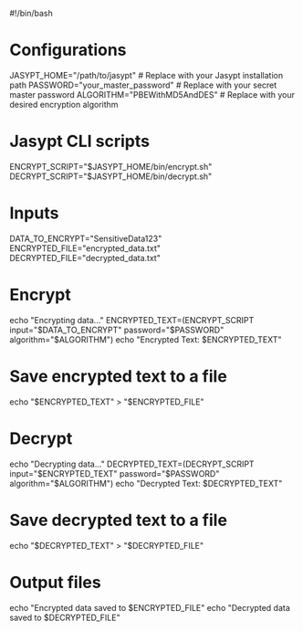 #!/bin/bash

# Configurations
JASYPT_HOME="/path/to/jasypt"  # Replace with your Jasypt installation path
PASSWORD="your_master_password" # Replace with your secret master password
ALGORITHM="PBEWithMD5AndDES"    # Replace with your desired encryption algorithm

# Jasypt CLI scripts
ENCRYPT_SCRIPT="$JASYPT_HOME/bin/encrypt.sh"
DECRYPT_SCRIPT="$JASYPT_HOME/bin/decrypt.sh"

# Inputs
DATA_TO_ENCRYPT="SensitiveData123"
ENCRYPTED_FILE="encrypted_data.txt"
DECRYPTED_FILE="decrypted_data.txt"

# Encrypt
echo "Encrypting data..."
ENCRYPTED_TEXT=$($ENCRYPT_SCRIPT input="$DATA_TO_ENCRYPT" password="$PASSWORD" algorithm="$ALGORITHM")
echo "Encrypted Text: $ENCRYPTED_TEXT"

# Save encrypted text to a file
echo "$ENCRYPTED_TEXT" > "$ENCRYPTED_FILE"

# Decrypt
echo "Decrypting data..."
DECRYPTED_TEXT=$($DECRYPT_SCRIPT input="$ENCRYPTED_TEXT" password="$PASSWORD" algorithm="$ALGORITHM")
echo "Decrypted Text: $DECRYPTED_TEXT"

# Save decrypted text to a file
echo "$DECRYPTED_TEXT" > "$DECRYPTED_FILE"

# Output files
echo "Encrypted data saved to $ENCRYPTED_FILE"
echo "Decrypted data saved to $DECRYPTED_FILE"